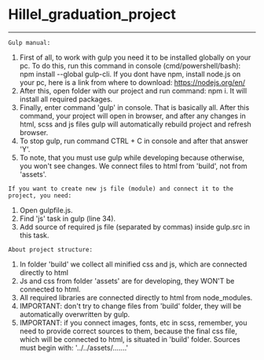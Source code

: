 # Hillel_graduation_project
------------------------------------

    Gulp manual:

  1. First of all, to work with gulp you need it to be installed globally on your pc. 
     To do this, run this command in console (cmd/powershell/bash): npm install --global gulp-cli.
     If you dont have npm, install node.js on your pc, here is a link from where to download: https://nodejs.org/en/
  2. After this, open folder with our project and run command: npm i. It will install all required packages.
  3. Finally, enter command 'gulp' in console. That is basically all. After this command, your project will open in
     browser, and after any changes in html, scss and js files gulp will automatically rebuild project and refresh
     browser.
  4. To stop gulp, run command CTRL + C in console and after that answer 'Y'.
  5. To note, that you must use gulp while developing because otherwise, you won't see changes. We connect files to
   html from 'build', not from 'assets'.
 
    If you want to create new js file (module) and connect it to the project, you need:
  1. Open gulpfile.js.
  2. Find 'js' task in gulp (line 34).
  3. Add source of required js file (separated by commas) inside gulp.src in this task.
 
    About project structure:
 1. In folder 'build' we collect all minified css and js, which are connected directly to html
 2. Js and css from folder 'assets' are for developing, they WON'T be connected to html.
 3. All required libraries are connected directly to html from node_modules.
 4. IMPORTANT: don't try to change files from 'build' folder, they will be automatically overwritten by gulp.
 5. IMPORTANT: if you connect images, fonts, etc in scss, remember, you need to provide correct sources to them, 
 because the final css file, which will be connected to html, is situated in 'build' folder. Sources must begin
  with: 
 '../../assets/.......'
